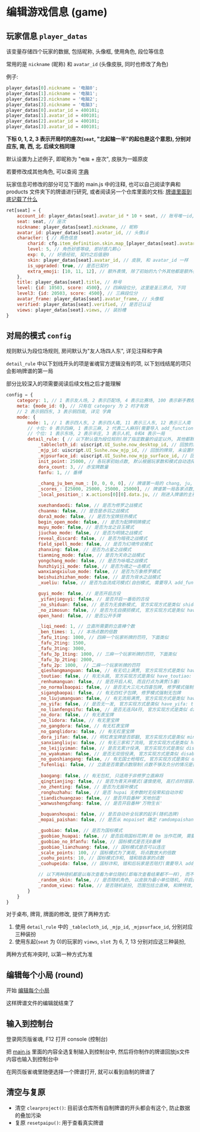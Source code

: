 # 编辑游戏信息 (game)

## 玩家信息 `player_datas`

该变量存储四个玩家的数据, 包括昵称, 头像框, 使用角色, 段位等信息

常用的是 `nickname` (昵称) 和 `avatar_id` (头像皮肤, 同时也修改了角色)

例子:

```js
player_datas[0].nickname = '电脑0';
player_datas[1].nickname = '电脑1';
player_datas[2].nickname = '电脑2';
player_datas[3].nickname = '电脑3';
player_datas[0].avatar_id = 400101;
player_datas[1].avatar_id = 400101;
player_datas[2].avatar_id = 400101;
player_datas[3].avatar_id = 400101;
```

**下标 0, 1, 2, 3 表示开局时的座次(`seat`, "北起输一半"的起也是这个意思), 分别对应东, 南, 西, 北. 后续文档同理**

默认设置为上述例子, 即昵称为 "`电脑` + 座次", 皮肤为一姬原皮

若要修改成其他角色, 可以查阅 [字典](0_字典.md)

玩家信息可修改的部分可见下面的 main.js 中的注释, 也可以自己阅读字典和 products 文件夹下的牌谱进行研究,
或者阅读另一个仓库里面的文档: [牌谱里面到底记载了什么](https://github.com/Fat-pig-Cui/misc-code/tree/main/doc/%E7%89%8C%E8%B0%B1%E9%87%8C%E9%9D%A2%E5%88%B0%E5%BA%95%E8%AE%B0%E8%BD%BD%E4%BA%86%E4%BB%80%E4%B9%88)

```js
ret[seat] = {
    account_id: player_datas[seat].avatar_id * 10 + seat, // 账号唯一id, 这里没什么用随便设的
    seat: seat, // 座次
    nickname: player_datas[seat].nickname, // 昵称
    avatar_id: player_datas[seat].avatar_id, // 头像id
    character: { // 角色信息
        charid: cfg.item_definition.skin.map_[player_datas[seat].avatar_id].character_id, // 角色id
        level: 5, // 角色好感等级, 即好感几颗心
        exp: 0, // 好感经验, 契约之后值是0
        skin: player_datas[seat].avatar_id, // 皮肤, 和 avatar_id 一样
        is_upgraded: true, // 是否已契约
        extra_emoji: [10, 11, 12], // 额外表情, 除了初始的九个外其他都是额外表情, 包括契约后的三个
    },
    title: player_datas[seat].title, // 称号
    level: {id: 10503, score: 4500}, // 四麻段位分, 这里是圣三原点, 下同
    level3: {id: 20503, score: 4500}, // 三麻段位分
    avatar_frame: player_datas[seat].avatar_frame, // 头像框
    verified: player_datas[seat].verified, // 是否已认证
    views: player_datas[seat].views, // 装扮槽
}
```

## 对局的模式 `config`

规则默认为段位场规则, 房间默认为"友人场四人东", 详见注释和字典

`detail_rule` 中以下划线开头的项是雀魂官方逻辑没有的项, 以下划线结尾的项只会影响牌谱的第一局

部分比较深入的项需要阅读后续文档之后才能理解

```js
config = {
    category: 1, // 1 表示友人场, 2 表示匹配场, 4 表示比赛场, 100 表示新手教程
    meta: {mode_id: 0}, // 只有在 category 为 2 时才有效
    // 2 表示铜四东, 3 表示铜四南, 详见 字典
    mode: {
        mode: 1, // 1 表示四人东, 2 表示四人南, 11 表示三人东, 12 表示三人南
        // 十位: 0 表示四麻, 1 表示三麻, 2 代表二人麻将(需要导入 add_function.js)
        // 个位: 1 表示东场, 2 表示半庄, 3 表示人机, 0和4 表示一局
        detail_rule: { // 以下默认值为段位规则(除了指定数量的设定以外, 其他都默认 false)
            _tablecloth_id: uiscript.UI_Sushe.now_desktop_id, // 回放的桌布, 未设置时为原来的桌布 
            _mjp_id: uiscript.UI_Sushe.now_mjp_id, // 回放的牌背, 未设置时为原来的牌背
            _mjpsurface_id: uiscript.UI_Sushe.now_mjp_surface_id, // 回放的牌面, 未设置时为原来的牌面
            init_point: 25000, // 各玩家初始点数, 默认根据玩家数和模式自动选择, 比下面的 _scores_ 优先级低
            dora_count: 3, // 赤宝牌数量
            fanfu: 1, // 番缚
            
            _chang_ju_ben_num_: [0, 0, 0, 0], // 牌谱第一局的 chang, ju, ben 和场供中的立直棒个数(最后一个参数可以省略)
            _scores_: [25000, 25000, 25000, 25000], // 牌谱第一局各家点数, 比上面的 init_point 优先级高
            _local_position_: x.actions[0][0].data.ju, // 刚进入牌谱的主视角, 默认为第一局的庄家

            xuezhandaodi: false, // 是否为修罗之战模式
            chuanma: false, // 是否是赤羽之战模式
            dora3_mode: false, // 是否为宝牌狂热模式
            begin_open_mode: false, // 是否为配牌明牌模式
            muyu_mode: false, // 是否为龙之目玉模式
            jiuchao_mode: false, // 是否为明镜之战模式
            reveal_discard: false, // 是否为暗夜之战模式
            field_spell_mode: false, // 是否为幻境传说模式
            zhanxing: false, // 是否为占星之战模式
            tianming_mode: false, // 是否为天命之战模式
            yongchang_mode: false, // 是否为咏唱之战模式
            hunzhiyiji_mode: false, // 是否为魂之一击模式
            wanxiangxiuluo_mode: false, // 是否为万象修罗模式
            beishuizhizhan_mode: false, // 是否为背水之战模式
            _xueliu: false, // 是否为血流成河模式(自创模式, 需要导入 add_function.js)

            guyi_mode: false, // 是否开启古役
            _yifanjieguyi: false, // 是否开启一番街的古役
            _no_shiduan: false, // 是否为无食断模式, 官方实现方式是类似 shiduan: true,
            _no_zimosun: false, // 是否为无自摸损模式, 官方实现方式是类似 have_zimosun: true,
            open_hand: false, // 是否公开手牌

            _liqi_need: 1, // 立直所需要的立直棒个数
            _ben_times: 1, // 本场点数的倍数
            _fafu_1ting: 1000, // 四麻一个玩家听牌的罚符, 下面类似
            _fafu_2ting: 1500,
            _fafu_3ting: 3000,
            _fafu_3p_1ting: 1000, // 三麻一个玩家听牌的罚符, 下面类似
            _fafu_3p_2ting: 2000,
            _fafu_2p: 1000,  // 二麻一个玩家听牌的罚符
            _qieshangmanguan: false, // 有无切上满贯, 官方实现方式是类似 have_qieshangmanguan: false,
            _toutiao: false, // 有无头跳, 官方实现方式是类似 have_toutiao: false,
            _renhumanguan: false, // 是否开启人和, 而且打点为满贯(5番)
            _no_normalbaopai: false, // 是否无大三元大四喜包牌, 修罗模式强制无包牌
            _sigangbaopai: false, // 有无四杠子包牌, 修罗模式强制无包牌
            _no_liujumanguan: false, // 有无流局满贯, 官方实现方式是类似 have_liujumanguan: true,
            _no_yifa: false, // 是否无一发, 官方实现方式是类似 have_yifa: true,
            _no_lianfengsifu: false, // 是否无连风4符, 官方实现方式是类似 disable_double_wind_four_fu: false,
            _no_dora: false, // 有无表宝牌
            _no_lidora: false, // 有无里宝牌
            _no_gangdora: false, // 有无杠表宝牌
            _no_ganglidora: false, // 有无杠里宝牌
            _dora_jifan: false, // 明杠表宝牌是否即翻, 官方实现方式是类似 ming_dora_immediately_open: false,
            _sanxiangliuju: false, // 有无三家和了流局, 官方实现方式是类似 have_sanjiahele: false,
            _no_leijiyiman: false, // 是否无累计役满, 官方实现方式是类似 disable_leijiyiman: false,
            _no_wyakuman: false, // 是否无双倍役满, 官方实现方式是类似 disable_double_yakuman: false,
            _no_guoshiangang: false, // 有无国士枪暗杠, 官方实现方式是类似 disable_angang_guoshi: false,
            _fufenliqi: false, // 立直是否需要点数限制(点数不够及负分的情况是否能立直)
            
            _baogang: false, // 有无包杠, 只适用于非修罗立直麻将
            _qingtianjing: false, // 是否为青天井模式(谨慎使用, 高打点时很容易崩溃, 并取消包牌)
            _no_zhenting: false, // 是否为无振听模式
            _ronghuzhahu: false, // 是否 hupai 无参数时无役荣和自动诈和
            _tiandichuangzao: false, // 是否开启番种'天地创造'
            _wanwushengzhang: false, // 是否开启番种'万物生长'

            _buquanshoupai: false, // 是否自动补全玩家的起手(随机选牌)
            _mopai_paishan: false, // 是否从 mopaiset 确定 ramdompaishan 的 pshead (只能是无人鸣牌的情况下)

            _guobiao: false, // 是否为国标模式
            _guobiao_huapai: false, // 是否启用国标花牌(用 0m 当作花牌, 需要导入 add_function.js)
            _guobiao_no_8fanfu: false, // 国标模式是否无8番缚
            _guobiao_lianzhuang: false, // 国标模式是否可以连庄
            _scale_points: 100, // 国标模式为了美观, 将点数放大的倍数
            _cuohu_points: 10, // 国标模式诈和, 错和赔各家的点数
            _cuohupeida: false, // 国标诈和, 错和后玩家是否陪打(需要导入 add_function.js)

            // 以下两种随机都是以每次查看为单位随机(即每次查看结果都不一样), 而不是以牌谱对局为单位随机
            _random_skin: false, // 是否随机角色, 以皮肤为最小单位随机, 开启此选项后设置的角色皮肤均无效
            _random_views: false, // 是否随机装扮, 范围包括立直棒, 和牌特效, 立直特效, 头像框, 桌布, 称号, 开启此选项后设置的对应装扮均无效
        }
    }
}
```

对于桌布, 牌背, 牌面的修改, 提供了两种方式:

1. 使用 `detail_rule` 中的 `_tablecloth_id`, `_mjp_id`, `_mjpsurface_id`, 分别对应三种装扮
2. 使用东起(`seat` 为 0)的玩家的 `views`, `slot` 为 6, 7, 13 分别对应这三种装扮,

两种方式有冲突时, 以第一种方式为准

## 编辑每个小局 (round)

开始 [编辑每个小局](2_编辑每个小局.md)

这样牌谱文件的编辑就结束了

## 输入到控制台

登录网页版雀魂, F12 打开 console (控制台)

把 [main.js](../main.js) 里面的内容全选复制输入到控制台中, 然后将你制作的牌谱回放js文件内容也输入到控制台中

在网页版雀魂里随便选择一个牌谱打开, 就可以看到自制的牌谱了

## 清空与复原

- 清空 `clearproject()`: 目前该仓库所有自制牌谱的开头都会有这个, 防止数据的叠加污染
- 复原 `resetpaipu()`: 用于查看真实牌谱
